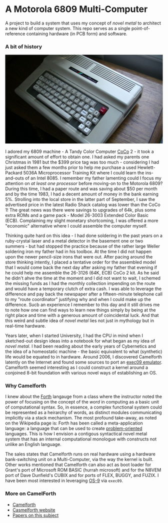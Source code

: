 # A Motorola 6809 Multi-Computer

A project to build a system that uses my concept of _novel metal_ to architect a new kind of computer system. This repo serves as a single point-of-reference containing hardware (in PCB form) and software.

### A bit of history

![TRS-80-Color](/images/trs-80-color.jpg)

I adored my 6809 machine - A Tandy Color Computer [CoCo](https://www.cocopedia.com/wiki/index.php/Main_Page) 2 - it took a significant amount of effort to obtain one. I had asked my parents one Christmas in 1981 but the $399 price tag was too much - considering I had just asked them a few months prior to help me purchase a used Hewlett-Packard 5036A Microprocessor Training Kit where I could learn the ins-and-outs of an Intel 8085. I remember my father lamenting could I focus my attention on _at least one processor_ before moving-on to the Motorola 6809? During this time, I had a paper route and was saving about $50 per month and by the time 1983, I had a decent amount of money in the bank earning 5%. Strolling into the local store in the latter part of September, I saw the advertised price in the latest Radio Shack catalog was lower than the CoCo 1! The great news was there were savings to upgrades of 64k, plus some extra ROMs and a game pack - Model 26-3003 Extended Color Basic (ECB). Complaining my slight monetary shortcoming, I was offered a more "economic" alternative where I could assemble the computer myself.

Thinking quite hard on this idea - I had done soldering in the past years on a ruby-crystal laser and a metal detector in the basement one or two summers - but had stopped the practice because of the rather large Weller soldering iron my father had in his toolbox. At the time I did not happen upon the newer pencil-size irons that were out. After pacing around the store thinking intently, I placed a tentative order for the assembled model that I would come back the next day after asking my father that evening if he could help me assemble the 26-3126 (64K, ECB) CoCo 2 kit. As he said he didn't ahve the time at the moment and I did not want to wait, I schemed the missing funds as I had the monthly collection impending on the route and would have a temporary clutch of extra cash. I was able to leverage the difference and pay back the newspaper after a fifteen-minute telephone call to my "route coordinator" justifying why and when I could make up the difference. Sucb an experience I remember to this day and it still drives me to note how one can find ways to learn new things simply by being at the right place and time with a generous amount of coincidental luck. And that this weird and subtle idea of _novel metal_ lies not just in mythology but in real-time hardware.

 Years later, when I started University, I had the CPU in mind when I sketched-out design ideas into a notebook for what began as my idea of _novel metal_. I had been reading about the early years of Cybernetics and the idea of a homeostatic machine - the basic equivalent to what (synthetic) life would be equated to in hardware. Around 2006, I discovered Camelforth latently on the Internet and found some sources to port an [exec09 emulator](https://github.com/cartheur/M6809-exec). Camelforth seemed interesting as I could construct a kernel around a conjoined 8-bit foundation with various novel ways of establishing an OS.

 ### Why Camelforth

 I knew about the [Forth](https://en.wikipedia.org/wiki/Forth_(programming_language)) langauge from a class where the instructor noted the power of focusing on the concept of the _word_ in computing as a basic unit of computational syntax. So, in essence, a complex functional system could be represented as a heirarchy of words, as distinct modules communicating implicitly via a stack mechanism. The most profound take-away, as noted on the Wikipedia page is: Forth has been called a meta-application language: a language that can be used to create [problem-oriented](https://en.wikipedia.org/wiki/Domain-specific_language) languages. This is how I envision a contigous syntactical novel metal system that has an internal computational monologue with constructs not unlike an English language.

The sales states that Camelforth runs on real hardware using a hardware bank-switching unit on a Multi-Computer, via the way the kernel is built. Other works mentioned that Camelforth can also act as boot loader for Grant's port of Microsoft ROM BASIC (hurrah microsoft) and for the N8VEM port of Dave Dunfield's CUBIX and for ports of FLEX, BUGGY, and FUZIX. I have been most interested in leveraging [OS-9](https://en.wikipedia.org/wiki/OS-9) via `exec09`.

### More on CamelForth

* [Camelforth](https://launchpad.net/camelforth)
* [Casmelforth website](http://www.camelforth.com/)
* [Papers on this subject](http://www.bradrodriguez.com/papers/index.html)
